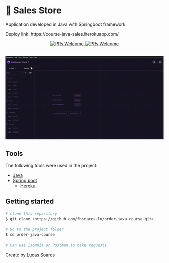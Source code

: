 # :convenience_store: Sales Store 

Application developed in Java with Springboot framework
<p>Deploy link: https://course-java-sales.herokuapp.com/</p>

<p align="center">
  <a href="http://makeapullrequest.com">
    <img src="https://img.shields.io/badge/progress-100%25-brightgreen.svg" alt="PRs Welcome">
  </a>
  <a href="http://makeapullrequest.com">
    <img src="https://img.shields.io/badge/contribuition-welcome-brightgreen.svg" alt="PRs Welcome">
  </a>
</p>



  <br>
    <img src="/video.gif"/>
  </br>


## Tools
The following tools were used in the project:

- [Java](https://www.java.com/pt-BR/)
- [Spring boot](https://spring.io/projects/spring-boot)
  - [Heroku]()

## Getting started

```bash
# clone this repository
$ git clone <https://github.com/fbsoares-lu/order-java-course.git>

# Go to the project folder
$ cd order-java-course

# Can use Isomnia or Postman to make requests
```
Create by [Lucas Soares](https://github.com/fbsoares-lu)

